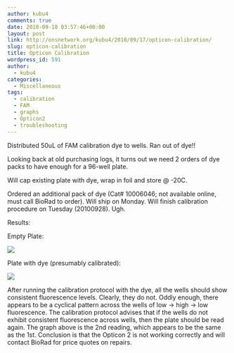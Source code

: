 ```yaml
---
author: kubu4
comments: true
date: 2010-09-18 03:57:46+00:00
layout: post
link: http://onsnetwork.org/kubu4/2010/09/17/opticon-calibration/
slug: opticon-calibration
title: Opticon Calibration
wordpress_id: 591
author:
  - kubu4
categories:
  - Miscellaneous
tags:
  - calibration
  - FAM
  - graphs
  - Opticon2
  - troubleshooting
---
```


Distributed 50uL of FAM calibration dye to wells. Ran out of dye!!

Looking back at old purchasing logs, it turns out we need 2 orders of dye packs to have enough for a 96-well plate.

Will cap existing plate with dye, wrap in foil and store @ -20C.

Ordered an additional pack of dye (Cat# 10006046; not available online, must call BioRad to order). Will ship on Monday. Will finish calibration procedure on Tuesday (20100928). Ugh.

Results:

Empty Plate:

![](http://eagle.fish.washington.edu/Arabidopsis/20100917%20Opticon%20Cal%20Empty.JPG)

Plate with dye (presumably calibrated):

![](http://eagle.fish.washington.edu/Arabidopsis/20100922%20Opticon%20Cal%20Dye.JPG)

After running the calibration protocol with the dye, all the wells should show consistent fluorescence levels. Clearly, they do not. Oddly enough, there appears to be a cyclical pattern across the wells of low -> high -> low fluorescence. The calibration protocol advises that if the wells do not exhibit consistent fluorescence across wells, then the plate should be read again. The graph above is the 2nd reading, which appears to be the same as the 1st. Conclusion is that the Opticon 2 is not working correctly and will contact BioRad for price quotes on repairs.
